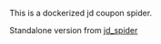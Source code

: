 This is a dockerized jd coupon spider.

Standalone version from [jd_spider](https://github.com/wangdong1992/jd_spider)
